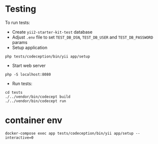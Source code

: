# Testing

To run tests:

- Create `yii2-starter-kit-test` database
- Adjust `.env` file to set `TEST_DB_DSN`, `TEST_DB_USER` and `TEST_DB_PASSWORD` params
- Setup application
```
php tests/codeception/bin/yii app/setup
```
- Start web server
```
php -S localhost:8080
```
- Run tests:
```
cd tests
./../vendor/bin/codecept build
./../vendor/bin/codecept run
```

# container env
`docker-compose exec app tests/codeception/bin/yii app/setup --interactive=0`